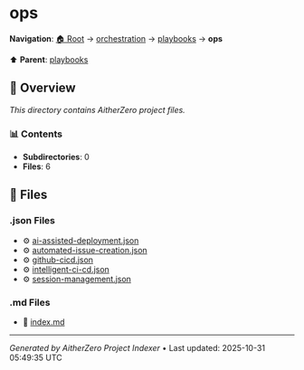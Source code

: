 # ops

**Navigation**: [🏠 Root](../../../index.md) → [orchestration](../../index.md) → [playbooks](../index.md) → **ops**

⬆️ **Parent**: [playbooks](../index.md)

## 📖 Overview

*This directory contains AitherZero project files.*

### 📊 Contents

- **Subdirectories**: 0
- **Files**: 6

## 📄 Files

### .json Files

- ⚙️ [ai-assisted-deployment.json](./ai-assisted-deployment.json)
- ⚙️ [automated-issue-creation.json](./automated-issue-creation.json)
- ⚙️ [github-cicd.json](./github-cicd.json)
- ⚙️ [intelligent-ci-cd.json](./intelligent-ci-cd.json)
- ⚙️ [session-management.json](./session-management.json)

### .md Files

- 📝 [index.md](./index.md)

---

*Generated by AitherZero Project Indexer* • Last updated: 2025-10-31 05:49:35 UTC

